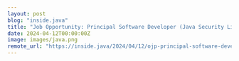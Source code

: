 ```yaml
---
layout: post
blog: "inside.java"
title: "Job Opportunity: Principal Software Developer (Java Security Libraries)"
date: 2024-04-12T00:00:00Z
image: images/java.png
remote_url: "https://inside.java/2024/04/12/ojp-principal-software-developer/"
---
```

